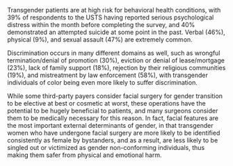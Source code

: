 Transgender patients are at high risk for behavioral health conditions, with 39% of respondents to the USTS having reported serious psychological distress within the month before completing the survey, and 40% demonstrated an attempted suicide at some point in the past. Verbal (46%), physical (9%), and sexual assault (47%) are extremely common.

Discrimination occurs in many different domains as well, such as wrongful termination/denial of promotion (30%), eviction or denial of lease/mortgage (23%), lack of family support (18%), rejection by their religious communities (19%), and mistreatment by law enforcement (58%), with transgender individuals of color being even more likely to suffer discrimination.

While some third-party payers consider facial surgery for gender transition to be elective at best or cosmetic at worst, these operations have the potential to be hugely beneficial to patients, and many surgeons consider them to be medically necessary for this reason. In fact, facial features are the most important external determinants of gender, in that transgender women who have undergone facial surgery are more likely to be identified consistently as female by bystanders, and as a result, are less likely to be singled out or victimized as gender non-conforming individuals, thus making them safer from physical and emotional harm.